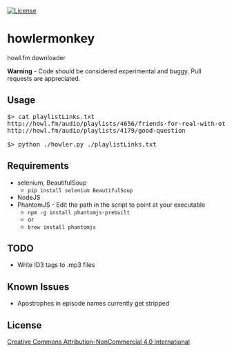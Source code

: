 [![License](https://img.shields.io/badge/License-CC%20BY--NC%204.0-lightgrey.svg)](https://creativecommons.org/licenses/by-nc/4.0/)

# howlermonkey
howl.fm downloader

**Warning** - Code should be considered experimental and buggy. Pull requests are appreciated. 

## Usage

<pre>
$> cat playlistLinks.txt
http://howl.fm/audio/playlists/4656/friends-for-real-with-othello-clark
http://howl.fm/audio/playlists/4179/good-question

$> python ./howler.py ./playlistLinks.txt
</pre>

## Requirements
* selenium, BeautifulSoup
   * <code>pip install selenium BeautifulSoup</code>
* NodeJS
* PhantomJS - Edit the path in the script to point at your executable
   * <code>npm -g install phantomjs-prebuilt</code> 
   * or 
   * <code>brew install phantomjs</code> 

## TODO
* Write ID3 tags to .mp3 files

## Known Issues
* Apostrophes in episode names currently get stripped

## License 
[Creative Commons Attribution-NonCommercial 4.0 International](https://creativecommons.org/licenses/by-nc/4.0/)
